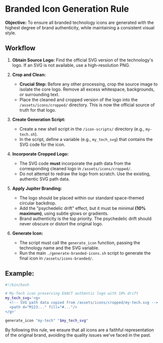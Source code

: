 # Branded Icon Generation Rule

**Objective:** To ensure all branded technology icons are generated with the highest degree of brand authenticity, while maintaining a consistent visual style.

## Workflow

1.  **Obtain Source Logo:** Find the official SVG version of the technology's logo. If an SVG is not available, use a high-resolution PNG.

2.  **Crop and Clean:**

    - **Crucial Step:** Before any other processing, crop the source image to isolate the core logo. Remove all excess whitespace, backgrounds, or surrounding text.
    - Place the cleaned and cropped version of the logo into the `/assets/icons/cropped/` directory. This is now the official source of truth for that logo.

3.  **Create Generation Script:**

    - Create a new shell script in the `/icon-scripts/` directory (e.g., `my-tech.sh`).
    - In the script, define a variable (e.g., `my_tech_svg`) that contains the SVG code for the icon.

4.  **Incorporate Cropped Logo:**

    - The SVG code **must** incorporate the path data from the corresponding cleaned logo in `/assets/icons/cropped/`.
    - Do not attempt to redraw the logo from scratch. Use the existing, authentic SVG path data.

5.  **Apply Jupiter Branding:**

    - The logo should be placed within our standard space-themed circular backdrop.
    - Add the "psychedelic drift" effect, but it must be minimal **(10% maximum)**, using subtle glows or gradients.
    - Brand authenticity is the top priority. The psychedelic drift should never obscure or distort the original logo.

6.  **Generate Icon:**
    - The script must call the `generate_icon` function, passing the technology name and the SVG variable.
    - Run the main `./generate-branded-icons.sh` script to generate the final icon in `/assets/icons-branded/`.

## Example:

```bash
#!/bin/bash

# My-Tech icon preserving EXACT authentic logo with 10% drift
my_tech_svg='<g>
  <!-- SVG path data copied from /assets/icons/cropped/my-tech.svg -->
  <path d="M123..." fill="#..."/>
</g>'

generate_icon "my-tech" "$my_tech_svg"
```

By following this rule, we ensure that all icons are a faithful representation of the original brand, avoiding the quality issues we've faced in the past.
